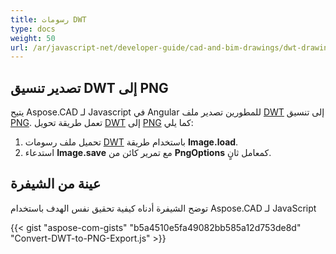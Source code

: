 ```yaml
---
title: رسومات DWT
type: docs
weight: 50
url: /ar/javascript-net/developer-guide/cad-and-bim-drawings/dwt-drawings/
---
```


## **تصدير تنسيق DWT إلى PNG**

يتيح Aspose.CAD لـ Javascript في Angular للمطورين تصدير ملف [DWT](https://docs.fileformat.com/cad/dwt/) إلى تنسيق [PNG](https://docs.fileformat.com/image/png/).
تعمل طريقة تحويل [DWT](https://docs.fileformat.com/cad/dwt/) إلى [PNG](https://docs.fileformat.com/image/png/) كما يلي:

1. تحميل ملف رسومات [DWT](https://docs.fileformat.com/cad/dwt/) باستخدام طريقة **Image.load**.
1. استدعاء **Image.save** مع تمرير كائن من **PngOptions** كمعامل ثانٍ.

## عينة من الشيفرة

توضح الشيفرة أدناه كيفية تحقيق نفس الهدف باستخدام Aspose.CAD لـ JavaScript

{{< gist "aspose-com-gists" "b5a4510e5fa49082bb585a12d753de8d" "Convert-DWT-to-PNG-Export.js" >}}
